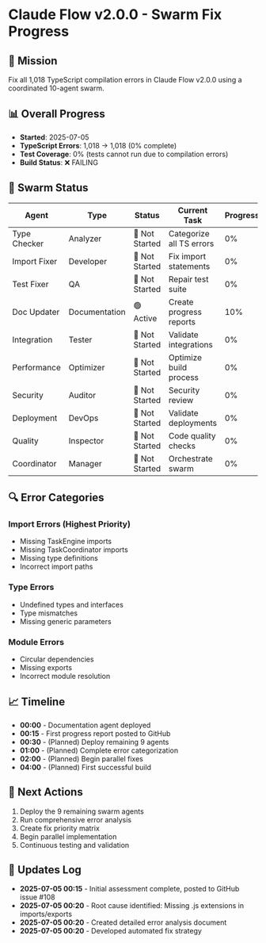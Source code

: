 # Claude Flow v2.0.0 - Swarm Fix Progress

## 🎯 Mission

Fix all 1,018 TypeScript compilation errors in Claude Flow v2.0.0 using a coordinated 10-agent swarm.

## 📊 Overall Progress

- **Started**: 2025-07-05
- **TypeScript Errors**: 1,018 → 1,018 (0% complete)
- **Test Coverage**: 0% (tests cannot run due to compilation errors)
- **Build Status**: ❌ FAILING

## 🐝 Swarm Status

| Agent | Type | Status | Current Task | Progress |
|-------|------|--------|--------------|----------|
| Type Checker | Analyzer | 🔴 Not Started | Categorize all TS errors | 0% |
| Import Fixer | Developer | 🔴 Not Started | Fix import statements | 0% |
| Test Fixer | QA | 🔴 Not Started | Repair test suite | 0% |
| Doc Updater | Documentation | 🟢 Active | Create progress reports | 10% |
| Integration | Tester | 🔴 Not Started | Validate integrations | 0% |
| Performance | Optimizer | 🔴 Not Started | Optimize build process | 0% |
| Security | Auditor | 🔴 Not Started | Security review | 0% |
| Deployment | DevOps | 🔴 Not Started | Validate deployments | 0% |
| Quality | Inspector | 🔴 Not Started | Code quality checks | 0% |
| Coordinator | Manager | 🔴 Not Started | Orchestrate swarm | 0% |

## 🔍 Error Categories

### Import Errors (Highest Priority)

- Missing TaskEngine imports
- Missing TaskCoordinator imports
- Missing type definitions
- Incorrect import paths

### Type Errors

- Undefined types and interfaces
- Type mismatches
- Missing generic parameters

### Module Errors

- Circular dependencies
- Missing exports
- Incorrect module resolution

## 📈 Timeline

- **00:00** - Documentation agent deployed
- **00:15** - First progress report posted to GitHub
- **00:30** - (Planned) Deploy remaining 9 agents
- **01:00** - (Planned) Complete error categorization
- **02:00** - (Planned) Begin parallel fixes
- **04:00** - (Planned) First successful build

## 🚀 Next Actions

1. Deploy the 9 remaining swarm agents
2. Run comprehensive error analysis
3. Create fix priority matrix
4. Begin parallel implementation
5. Continuous testing and validation

## 📝 Updates Log

- **2025-07-05 00:15** - Initial assessment complete, posted to GitHub issue #108
- **2025-07-05 00:20** - Root cause identified: Missing .js extensions in imports/exports
- **2025-07-05 00:20** - Created detailed error analysis document
- **2025-07-05 00:20** - Developed automated fix strategy
